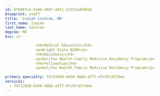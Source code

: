 ```yaml
---
id: 6fb68fce-5a94-468f-a851-21231ad5961b
blueprint: staff
title: 'Isaiah Cochran, MD'
first_name: Isaiah
last_name: Cochran
degree: MD
bio: |2-

              <h4>Medical Education</h4>
              <p>Wright State BSOM</p>
              <h4>Residency</h4>
              <p>Halifax Health Family Medicine Residency Program</p>
              <h4>Fellowship</h4>
              <p>Halifax Health Family Medicine Residency Program</p>
          
primary_specialty: 74722849-6450-46bb-aff7-47c97c8729ee
services:
  - 74722849-6450-46bb-aff7-47c97c8729ee
---
```


